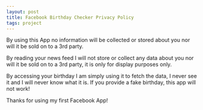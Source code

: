 ```yaml
---
layout: post
title: Facebook Birthday Checker Privacy Policy
tags: project
---
```

By using this App no information will be collected or stored about you nor will it be sold on to a 3rd party.

By reading your news feed I will not store or collect any data about you nor will it be sold on to a 3rd party, it is only for display purposes only.

By accessing your birthday I am simply using it to fetch the data, I never see it and I will never know what it is. If you provide a fake birthday, this app will not work!

Thanks for using my first Facebook App!